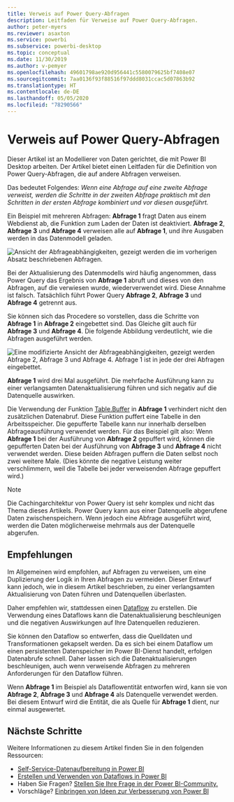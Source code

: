 ```yaml
---
title: Verweis auf Power Query-Abfragen
description: Leitfaden für Verweise auf Power Query-Abfragen.
author: peter-myers
ms.reviewer: asaxton
ms.service: powerbi
ms.subservice: powerbi-desktop
ms.topic: conceptual
ms.date: 11/30/2019
ms.author: v-pemyer
ms.openlocfilehash: 49601798ae920d956441c5580079625bf7408e07
ms.sourcegitcommit: 7aa0136f93f88516f97ddd8031ccac5d07863b92
ms.translationtype: HT
ms.contentlocale: de-DE
ms.lasthandoff: 05/05/2020
ms.locfileid: "78290566"
---
```

# <a name="referencing-power-query-queries"></a>Verweis auf Power Query-Abfragen

Dieser Artikel ist an Modellierer von Daten gerichtet, die mit Power BI Desktop arbeiten. Der Artikel bietet einen Leitfaden für die Definition von Power Query-Abfragen, die auf andere Abfragen verweisen.

Das bedeutet Folgendes: _Wenn eine Abfrage auf eine zweite Abfrage verweist, werden die Schritte in der zweiten Abfrage praktisch mit den Schritten in der ersten Abfrage kombiniert und vor diesen ausgeführt._

Ein Beispiel mit mehreren Abfragen: **Abfrage 1** fragt Daten aus einem Webdienst ab, die Funktion zum Laden der Daten ist deaktiviert. **Abfrage 2**, **Abfrage 3** und **Abfrage 4** verweisen alle auf **Abfrage 1**, und ihre Ausgaben werden in das Datenmodell geladen.

![Ansicht der Abfrageabhängigkeiten, gezeigt werden die im vorherigen Absatz beschriebenen Abfragen.](media/power-query-referenced-queries/query-dependencies-web-service.png)

Bei der Aktualisierung des Datenmodells wird häufig angenommen, dass Power Query das Ergebnis von **Abfrage 1** abruft und dieses von den Abfragen, auf die verwiesen wurde, wiederverwendet wird. Diese Annahme ist falsch. Tatsächlich führt Power Query **Abfrage 2**, **Abfrage 3** und **Abfrage 4** getrennt aus.

Sie können sich das Procedere so vorstellen, dass die Schritte von **Abfrage 1** in **Abfrage 2** eingebettet sind. Das Gleiche gilt auch für **Abfrage 3** und **Abfrage 4**. Die folgende Abbildung verdeutlicht, wie die Abfragen ausgeführt werden.

![Eine modifizierte Ansicht der Abfrageabhängigkeiten, gezeigt werden Abfrage 2, Abfrage 3 und Abfrage 4. Abfrage 1 ist in jede der drei Abfragen eingebettet.](media/power-query-referenced-queries/query-dependencies-web-service-concept.png)

**Abfrage 1** wird drei Mal ausgeführt. Die mehrfache Ausführung kann zu einer verlangsamten Datenaktualisierung führen und sich negativ auf die Datenquelle auswirken.

Die Verwendung der Funktion [Table.Buffer](/powerquery-m/table-buffer) in **Abfrage 1** verhindert nicht den zusätzlichen Datenabruf. Diese Funktion puffert eine Tabelle in den Arbeitsspeicher. Die gepufferte Tabelle kann nur innerhalb derselben Abfrageausführung verwendet werden. Für das Beispiel gilt also: Wenn **Abfrage 1** bei der Ausführung von **Abfrage 2** gepuffert wird, können die gepufferten Daten bei der Ausführung von **Abfrage 3** und **Abfrage 4** nicht verwendet werden. Diese beiden Abfragen puffern die Daten selbst noch zwei weitere Male. (Dies könnte die negative Leistung weiter verschlimmern, weil die Tabelle bei jeder verweisenden Abfrage gepuffert wird.)

> [!NOTE]
> Die Cachingarchitektur von Power Query ist sehr komplex und nicht das Thema dieses Artikels. Power Query kann aus einer Datenquelle abgerufene Daten zwischenspeichern. Wenn jedoch eine Abfrage ausgeführt wird, werden die Daten möglicherweise mehrmals aus der Datenquelle abgerufen.

## <a name="recommendations"></a>Empfehlungen

Im Allgemeinen wird empfohlen, auf Abfragen zu verweisen, um eine Duplizierung der Logik in Ihren Abfragen zu vermeiden. Dieser Entwurf kann jedoch, wie in diesem Artikel beschrieben, zu einer verlangsamten Aktualisierung von Daten führen und Datenquellen überlasten.

Daher empfehlen wir, stattdessen einen [Dataflow](../service-dataflows-overview.md) zu erstellen. Die Verwendung eines Dataflows kann die Datenaktualisierung beschleunigen und die negativen Auswirkungen auf Ihre Datenquellen reduzieren.

Sie können den Dataflow so entwerfen, dass die Quelldaten und Transformationen gekapselt werden. Da es sich bei einem Dataflow um einen persistenten Datenspeicher im Power BI-Dienst handelt, erfolgen Datenabrufe schnell. Daher lassen sich die Datenaktualisierungen beschleunigen, auch wenn verweisende Abfragen zu mehreren Anforderungen für den Dataflow führen.

Wenn **Abfrage 1** im Beispiel als Dataflowentität entworfen wird, kann sie von **Abfrage 2**, **Abfrage 3** und **Abfrage 4** als Datenquelle verwendet werden. Bei diesem Entwurf wird die Entität, die als Quelle für **Abfrage 1** dient, nur einmal ausgewertet.

## <a name="next-steps"></a>Nächste Schritte

Weitere Informationen zu diesem Artikel finden Sie in den folgenden Ressourcen:

- [Self-Service-Datenaufbereitung in Power BI](../service-dataflows-overview.md)
- [Erstellen und Verwenden von Dataflows in Power BI](../service-dataflows-create-use.md)
- Haben Sie Fragen? [Stellen Sie Ihre Frage in der Power BI-Community.](https://community.powerbi.com/)
- Vorschläge? [Einbringen von Ideen zur Verbesserung von Power BI](https://ideas.powerbi.com/)
